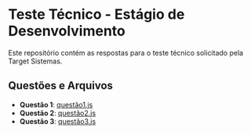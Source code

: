 # Teste Técnico - Estágio de Desenvolvimento

Este repositório contém as respostas para o teste técnico solicitado pela Target Sistemas.

## Questões e Arquivos

- **Questão 1**: [questão1.js](https://github.com/gustavo0867/TargetSistemas/blob/main/quest%C3%A3o1.js)
- **Questão 2**: [questão2.js](https://github.com/gustavo0867/TargetSistemas/blob/main/quest%C3%A3o2.js)
- **Questão 3**: [questão3.js](https://github.com/gustavo0867/TargetSistemas/blob/main/quest%C3%A3o3.js)



